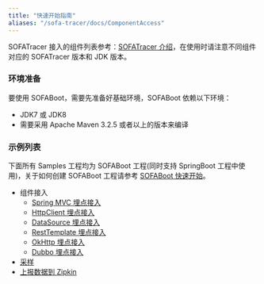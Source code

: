 ```yaml
---
title: "快速开始指南"
aliases: "/sofa-tracer/docs/ComponentAccess"
---
```


SOFATracer 接入的组件列表参考：[SOFATracer 介绍](../overview/)，在使用时请注意不同组件对应的 SOFATracer 版本和 JDK 版本。

### 环境准备

要使用 SOFABoot，需要先准备好基础环境，SOFABoot 依赖以下环境：

- JDK7 或 JDK8
- 需要采用 Apache Maven 3.2.5 或者以上的版本来编译

### 示例列表

下面所有 Samples 工程均为 SOFABoot 工程(同时支持 SpringBoot 工程中使用)，关于如何创建 SOFABoot 工程请参考 [SOFABoot 快速开始](/projects/sofa-boot/quick-start)。

- 组件接入
  - [Spring MVC 埋点接入](../usage-of-mvc)
  - [HttpClient 埋点接入](../usage-of-httpclient)
  - [DataSource 埋点接入](../usage-of-datasource)
  - [RestTemplate 埋点接入](../usage-of-resttemplate)
  - [OkHttp 埋点接入](../usage-of-okhttp)
  - [Dubbo 埋点接入](../usage-of-dubbo)
- [采样](../sampler)
- [上报数据到 Zipkin](../report-to-zipkin)
